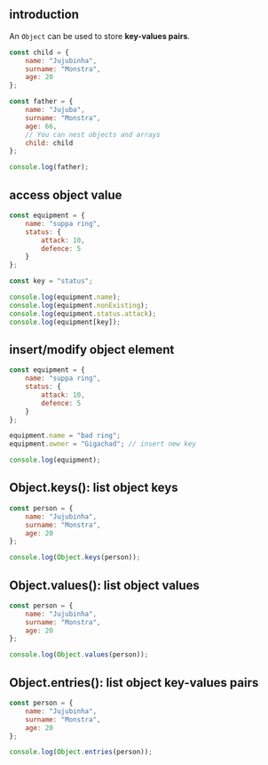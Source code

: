 ## introduction

An `Object` can be used to store **key-values pairs**.

```javascript
const child = {
	name: "Jujubinha",
	surname: "Monstra",
	age: 20
};

const father = {
	name: "Jujuba",
	surname: "Monstra",
	age: 66,
	// You can nest objects and arrays
	child: child
};

console.log(father);
```

## access object value

```javascript
const equipment = {
	name: "suppa ring",
	status: {
		attack: 10,
		defence: 5
	}
};

const key = "status";

console.log(equipment.name);
console.log(equipment.nonExisting);
console.log(equipment.status.attack);
console.log(equipment[key]);
```

## insert/modify object element

```javascript
const equipment = {
	name: "suppa ring",
	status: {
		attack: 10,
		defence: 5
	}
};

equipment.name = "bad ring";
equipment.owner = "Gigachad"; // insert new key

console.log(equipment);
```

## Object.keys(): list object keys

```javascript
const person = {
	name: "Jujubinha",
	surname: "Monstra",
	age: 20
};

console.log(Object.keys(person));
```

## Object.values(): list object values

```javascript
const person = {
	name: "Jujubinha",
	surname: "Monstra",
	age: 20
};

console.log(Object.values(person));
```

## Object.entries(): list object key-values pairs

```javascript
const person = {
	name: "Jujubinha",
	surname: "Monstra",
	age: 20
};

console.log(Object.entries(person));
```
